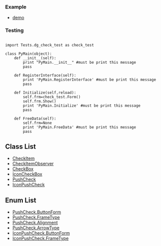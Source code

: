 ### Example
* [demo](../../../Scripts/Tests/dg_button_test.py)

### Testing
```

import Tests.dg_check_test as check_test

class PyMain(object):
    def __init__(self):
        print "PyMain.__init__" #must be print this message
        pass

    def RegisterInterface(self):
        print 'PyMain.RegisterInterface' #must be print this message
        pass
    
    def Initialize(self,reload):
        self.frm=check_test.Form()
        self.frm.Show()
        print 'PyMain.Initialize' #must be print this message
        pass

    def FreeData(self):
        self.frm=None
        print 'PyMain.FreeData' #must be print this message
        pass

```

## Class List

* [CheckItem](CheckItem.md)
* [CheckItemObserver](CheckItem_Observer.md)
* [CheckBox](CheckBox.md)
* [IconCheckBox](IconCheckBox.md)
* [PushCheck](PushCheck.md)
* [IconPushCheck](IconPushCheck.md)

## Enum List

* [PushCheck.ButtonForm](PushCheck_ButtonForm.md)
* [PushCheck.FrameType](PushCheck_FrameType.md)
* [PushCheck.Alignment](PushCheck_Alignment.md)
* [PushCheck.ArrowType](PushCheck_ArrowType.md)
* [IconPushCheck.ButtonForm](IconPushCheck_ButtonForm.md)
* [IconPushCheck.FrameType](IconPushCheck_FrameType.md)
